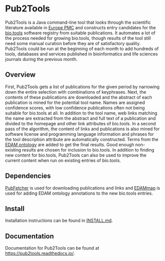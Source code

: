 # Pub2Tools

Pub2Tools is a Java command-line tool that looks through the scientific literature available in [Europe PMC](https://europepmc.org/) and constructs entry candidates for the [bio.tools](https://bio.tools/) software registry from suitable publications. It automates a lot of the process needed for growing bio.tools, though results of the tool still need some manual curation before they are of satisfactory quality. Pub2Tools could be run at the beginning of each month to add hundreds of tools, databases and services published in bioinformatics and life sciences journals during the previous month.

## Overview

First, Pub2Tools gets a list of publications for the given period by narrowing down the entire selection with combinations of keyphrases. Next, the contents of these publications are downloaded and the abstract of each publication is mined for the potential tool name. Names are assigned confidence scores, with low confidence publications often not being suitable for bio.tools at all. In addition to the tool name, web links matching the name are extracted from the abstract and full text of a publication and divided to the homepage and other link attributes of bio.tools. In a second pass of the algorithm, the content of links and publications is also mined for software license and programming language information and phrases for the tool description attribute are automatically constructed. Terms from the [EDAM ontology](http://edamontology.org/page) are added to get the final results. Good enough non-existing results are chosen for inclusion to bio.tools. In addition to finding new content for bio.tools, Pub2Tools can also be used to improve the current content when run on existing entries of bio.tools.

## Dependencies

[PubFetcher](https://github.com/edamontology/pubfetcher) is used for downloading publications and links and [EDAMmap](https://github.com/edamontology/edammap) is used for adding EDAM ontology annotations to the new bio.tools entries.

## Install

Installation instructions can be found in [INSTALL.md](INSTALL.md).

## Documentation

Documentation for Pub2Tools can be found at https://pub2tools.readthedocs.io/.
